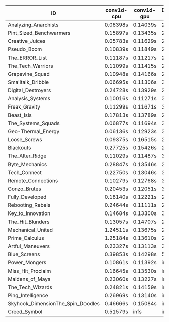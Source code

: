 |ID|conv1d-cpu|conv1d-gpu|DWSPConv2D-gpu|gemm-gpu|avg|
|-|-|-|-|-|-|
|Analyzing_Anarchists|0.06398s|0.14039s|2.83480s|1.80069s|1.20996s|
|Pint_Sized_Benchwarmers|0.15897s|0.13435s|2.88735s|1.71326s|1.22348s|
|Creative_Juices|0.05783s|0.11629s|2.95131s|1.79164s|1.22927s|
|Pseudo_Boom|0.10839s|0.11849s|2.91389s|1.78291s|1.23092s|
|The_ERROR_List|0.11187s|0.11217s|2.93636s|1.77777s|1.23454s|
|The_Tech_Warriors|0.11099s|0.11415s|2.92856s|1.78685s|1.23514s|
|Grapevine_Squad|0.10948s|0.14166s|2.93654s|1.77362s|1.24032s|
|Smalltalk_Dribble|0.06695s|0.11306s|3.05365s|1.77358s|1.25181s|
|Digital_Destroyers|0.24728s|0.13929s|2.86147s|1.77613s|1.25604s|
|Analysis_Systems|0.10016s|0.11271s|3.11262s|1.75375s|1.26981s|
|Freak_Gravity|0.11299s|0.11671s|3.01740s|1.84932s|1.27411s|
|Beast_Isis|0.17813s|0.13789s|2.85557s|1.93489s|1.27662s|
|The_Systems_Squads|0.06877s|0.11694s|3.06598s|1.85523s|1.27673s|
|Geo-Thermal_Energy|0.06136s|0.12923s|3.08118s|1.85110s|1.28072s|
|Loose_Screws|0.09375s|0.16515s|2.98296s|1.94843s|1.29757s|
|Blackouts|0.27725s|0.15426s|2.87234s|1.90104s|1.30122s|
|The_Alter_Ridge|0.11029s|0.11487s|3.10289s|1.89274s|1.30519s|
|Byte_Mechanics|0.28847s|0.13546s|2.98123s|1.86041s|1.31639s|
|Tech_Connect|0.22750s|0.13046s|3.01260s|1.89894s|1.31738s|
|Remote_Connections|0.10279s|0.12768s|3.07931s|2.02420s|1.33349s|
|Gonzo_Brutes|0.20453s|0.12051s|3.23657s|1.93313s|1.37369s|
|Fully_Developed|0.18140s|0.12221s|2.83460s|2.38253s|1.38019s|
|Rebooting_Rebels|0.24644s|0.11111s|2.89990s|2.52103s|1.44462s|
|Key_to_Innovation|0.14684s|0.13300s|3.08438s|2.51951s|1.47093s|
|The_Hit_Blunders|0.13057s|0.14707s|2.98740s|2.63891s|1.47599s|
|Mechanical_United|1.24511s|0.13675s|2.86262s|1.78190s|1.50660s|
|Prime_Calculus|1.25184s|0.13610s|2.89557s|1.86231s|1.53646s|
|Artful_Maneuvers|0.23327s|0.13113s|3.77291s|2.58490s|1.68055s|
|Blue_Screens|0.39853s|0.14298s|5.12730s|1.67373s|1.83563s|
|Power_Mongers|0.10861s|0.11392s|infs|1.77060s|infs|
|Miss_Hit_Proclaim|0.16645s|0.13530s|infs|infs|infs|
|Maidens_of_Maya|0.23060s|0.13227s|infs|infs|infs|
|The_Tech_Wizards|0.24821s|0.14159s|infs|2.58175s|infs|
|Ping_Intelligence|0.26969s|0.13140s|infs|4.47995s|infs|
|Skyhook_DimensionThe_Spin_Doodles|0.46666s|0.15084s|infs|infs|infs|
|Creed_Symbol|0.51579s|infs|infs|4.45110s|infs|
